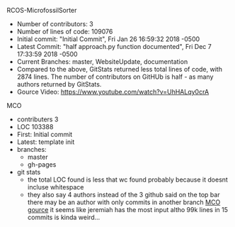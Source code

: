 RCOS-MicrofossilSorter
- Number of contributors: 3
- Number of lines of code: 109076
- Initial commit: "Initial Commit", Fri Jan 26 16:59:32 2018 -0500
- Latest Commit: "half approach.py function documented", Fri Dec 7 17:33:59 2018 -0500
- Current Branches: master, WebsiteUpdate, documentation
- Compared to the above, GitStats returned less total lines of code, with 2874 lines. The number of contributors on GitHUb is half - as many authors returned by GitStats.
- Gource Video: https://www.youtube.com/watch?v=UhHALqy0crA

MCO
- contributers 3
- LOC 103388
- First: Initial commit
- Latest: template init
- branches:
	- master
	- gh-pages
- git stats
	- the total LOC found is less that wc found probably because it doesnt incluse whitespace
	- they also say 4 authors instead of the 3 github said on the top bar there may be an author with only commits in another branch
[MCO gource](http://www.bierysbargainbarn.com/gource.mp4)
it seems like jeremiah has the most input altho 99k lines in 15 commits is kinda weird...
